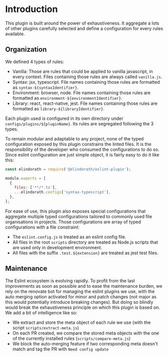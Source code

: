 # Introduction

This plugin is built around the power of exhaustiveness. It aggregate a lots of other plugins carefully selected and define a configuration for every rules available.

## Organization

We defined 4 types of rules:

- Vanilla: Those are rules that could be applied to vanilla javascript, in every context. Files containing those rules are always called `vanilla.js`.
- Syntax: jsx, typescript. File names containing those rules are formatted as `syntax-${syntaxIdentifier}`.
- Environment: browser, node. File names containing those rules are formatted as `environment-${environmentIdentifier}`.
- Library: react, react-native, jest. File names containing those rules are formatted as `library-${libraryIdentifier}`.

Each plugin used is configured in its own directory under `configs/plugins/${pluginName}`. Its rules are segregated following the 3 types.

To remain modular and adaptable to any project, none of the typed configuration exposed by this plugin constrains the linted files. It is the responsibility of the developer who consumed the configurations to do so. Since eslint configuration are just simple object, it is fairly easy to do it like this:

```javascript
const elindorath = require('@elindorath/eslint-plugin');

module.exports = [
  {
    files: ['**/*.ts'],
    ...elindorath.configs['syntax-typescript'],
  },
];
```

For ease of use, this plugin also exposes special configurations that aggregate multiple typed configurations tailored to commonly used file organisations in projects. Those configurations are array of typed configurations with a file constraint:

- The `eslint.config.js` is treated as an eslint config file.
- All files in the root `scripts` directory are treated as Node.js scripts that are used only in development environment.
- All files with the suffix `.test.${extension}` are treated as jest test files.

## Maintenance

The Eslint ecosystem is evolving rapidly. To profit from the last improvements as soon as possible and to ease the maintenance burden, we rely on the renovate bot for managing the eslint plugins we use, with the auto merging option activated for minor and patch changes (not major as this would potentially introduce breaking changes). But doing so blindly would break the exhaustiveness principle on which this plugin is based on. We add a bit of intelligence like so:

- We extract and store the meta object of each rule we use (with the script `scripts/extract-meta.js`)
- On each PR created, we compare the stored meta objects with the one of the currently installed rules (`scripts/compare-meta.js`)
- We block the auto-merging feature if two corresponding meta doesn't match and tag the PR with `Need config update`
